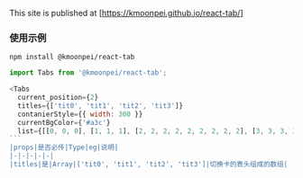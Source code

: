 
This site is published at [https://kmoonpei.github.io/react-tab/]

### 使用示例
`npm install @kmoonpei/react-tab`

````javascript
import Tabs from '@kmoonpei/react-tab';

<Tabs
  current_position={2}
  titles={['tit0', 'tit1', 'tit2', 'tit3']}
  contanierStyle={{ width: 300 }}
  currentBgColor={'#a3c'}
  list={[[0, 0, 0], [1, 1, 1], [2, 2, 2, 2, 2, 2, 2, 2, 2], [3, 3, 3, 3]]} />
```
|props|是否必传|Type|eg|说明|
|-|-|-|-|-|
|titles|是|Array|['tit0', 'tit1', 'tit2', 'tit3']|切换卡的表头组成的数组|

